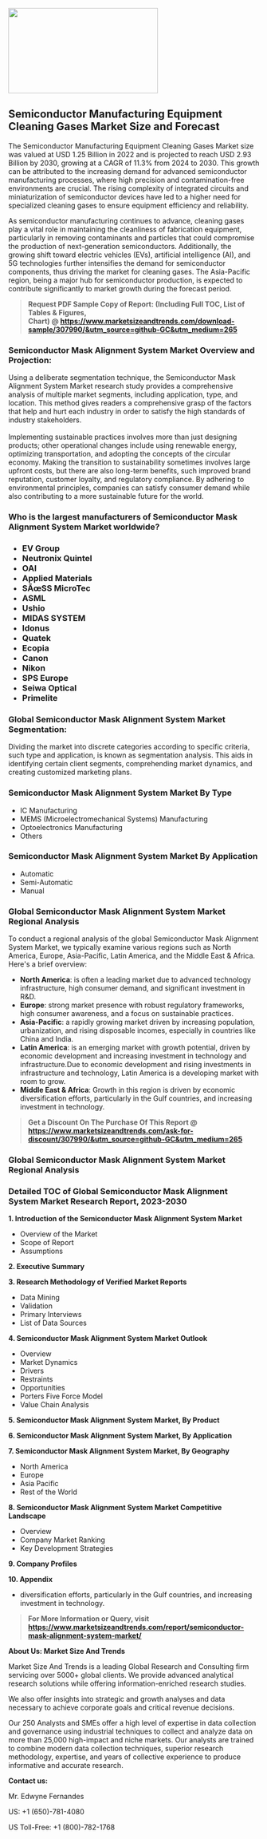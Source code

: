 <p><img class="alignnone size-medium wp-image-20088" src="https://ffe5etoiles.com/wp-content/uploads/2024/12/MST1-300x171.png" alt="" width="300" height="171" /></p><h2>Semiconductor Manufacturing Equipment Cleaning Gases Market Size and Forecast</h2><p>The Semiconductor Manufacturing Equipment Cleaning Gases Market size was valued at USD 1.25 Billion in 2022 and is projected to reach USD 2.93 Billion by 2030, growing at a CAGR of 11.3% from 2024 to 2030. This growth can be attributed to the increasing demand for advanced semiconductor manufacturing processes, where high precision and contamination-free environments are crucial. The rising complexity of integrated circuits and miniaturization of semiconductor devices have led to a higher need for specialized cleaning gases to ensure equipment efficiency and reliability.</p><p>As semiconductor manufacturing continues to advance, cleaning gases play a vital role in maintaining the cleanliness of fabrication equipment, particularly in removing contaminants and particles that could compromise the production of next-generation semiconductors. Additionally, the growing shift toward electric vehicles (EVs), artificial intelligence (AI), and 5G technologies further intensifies the demand for semiconductor components, thus driving the market for cleaning gases. The Asia-Pacific region, being a major hub for semiconductor production, is expected to contribute significantly to market growth during the forecast period.</p></p><blockquote id="" class=""><strong>Request PDF Sample Copy of Report: (Including Full TOC, List of Tables &amp; Figures, Chart)&nbsp;@&nbsp;<strong><a href="https://www.marketsizeandtrends.com/download-sample/307990/&utm_source=github-GC&utm_medium=265" target="_blank">https://www.marketsizeandtrends.com/download-sample/307990/&utm_source=github-GC&utm_medium=265</a></strong></strong></blockquote><h3 id="" class="">Semiconductor Mask Alignment System Market&nbsp;Overview and Projection:</h3><p id="" class="">Using a deliberate segmentation technique, the Semiconductor Mask Alignment System Market research study provides a comprehensive analysis of multiple market segments, including application, type, and location. This method gives readers a comprehensive grasp of the factors that help and hurt each industry in order to satisfy the high standards of industry stakeholders. <br /> <br />Implementing sustainable practices involves more than just designing products; other operational changes include using renewable energy, optimizing transportation, and adopting the concepts of the circular economy. Making the transition to sustainability sometimes involves large upfront costs, but there are also long-term benefits, such improved brand reputation, customer loyalty, and regulatory compliance. By adhering to environmental principles, companies can satisfy consumer demand while also contributing to a more sustainable future for the world.</p><h3 id="" class="">Who is the largest manufacturers of&nbsp;Semiconductor Mask Alignment System Market worldwide?</h3><h3 class=""><p><ul><li>EV Group </li><li> Neutronix Quintel </li><li> OAI </li><li> Applied Materials </li><li> SÃœSS MicroTec </li><li> ASML </li><li> Ushio </li><li> MIDAS SYSTEM </li><li> Idonus </li><li> Quatek </li><li> Ecopia </li><li> Canon </li><li> Nikon </li><li> SPS Europe </li><li> Seiwa Optical </li><li> Primelite</li></ul></p></h3><h3 id="" class="">Global&nbsp;Semiconductor Mask Alignment System Market Segmentation:</h3><p id="" class="">Dividing the market into discrete categories according to specific criteria, such type and application, is known as segmentation analysis. This aids in identifying certain client segments, comprehending market dynamics, and creating customized marketing plans.</p><h3 id="" class="">Semiconductor Mask Alignment System Market&nbsp;By Type</h3><p><p><ul><li>IC Manufacturing</li><li> MEMS (Microelectromechanical Systems) Manufacturing</li><li> Optoelectronics Manufacturing</li><li> Others</p></li></ul></p></p><h3 id="" class="">Semiconductor Mask Alignment System Market&nbsp;By Application</h3><p class=""><p><ul><li>Automatic</li><li> Semi-Automatic</li><li> Manual</li></ul></p></p><h3 id="" class="">Global Semiconductor Mask Alignment System Market Regional Analysis</h3><p id="" class="">To conduct a regional analysis of the global Semiconductor Mask Alignment System Market, we typically examine various regions such as North America, Europe, Asia-Pacific, Latin America, and the Middle East &amp; Africa. Here's a brief overview:</p><ul><li><strong>North America</strong>: is often a leading market due to advanced technology infrastructure, high consumer demand, and significant investment in R&amp;D.</li><li><strong>Europe</strong>: strong market presence with robust regulatory frameworks, high consumer awareness, and a focus on sustainable practices.</li><li><strong>Asia-Pacific</strong>: a rapidly growing market driven by increasing population, urbanization, and rising disposable incomes, especially in countries like China and India.</li><li><strong>Latin America</strong>: is an emerging market with growth potential, driven by economic development and increasing investment in technology and infrastructure.Due to economic development and rising investments in infrastructure and technology, Latin America is a developing market with room to grow.</li><li><strong>Middle East &amp; Africa</strong>: Growth in this region is driven by economic diversification efforts, particularly in the Gulf countries, and increasing investment in technology.</li></ul><blockquote id="" class=""><strong>Get a Discount On The Purchase Of This Report @ <strong><a href="https://www.marketsizeandtrends.com/ask-for-discount/307990/&utm_source=github-GC&utm_medium=265" target="_blank">https://www.marketsizeandtrends.com/ask-for-discount/307990/&utm_source=github-GC&utm_medium=265</a></strong></strong></blockquote><h3 id="" class="">Global Semiconductor Mask Alignment System Market Regional Analysis</h3><h3 id="" class="">Detailed TOC of Global Semiconductor Mask Alignment System Market Research Report, 2023-2030</h3><p id="" class=""><strong>1. Introduction of the Semiconductor Mask Alignment System Market</strong></p><ul><li>Overview of the Market</li><li>Scope of Report</li><li>Assumptions</li></ul><p id="" class=""><strong>2. Executive Summary</strong></p><p id="" class=""><strong>3. Research Methodology of Verified Market Reports</strong></p><ul><li>Data Mining</li><li>Validation</li><li>Primary Interviews</li><li>List of Data Sources</li></ul><p id="" class=""><strong>4. Semiconductor Mask Alignment System Market Outlook</strong></p><ul><li>Overview</li><li>Market Dynamics</li><li>Drivers</li><li>Restraints</li><li>Opportunities</li><li>Porters Five Force Model</li><li>Value Chain Analysis</li></ul><p id="" class=""><strong>5. Semiconductor Mask Alignment System Market, By Product</strong></p><p id="" class=""><strong>6. Semiconductor Mask Alignment System Market, By Application</strong></p><p id="" class=""><strong>7. Semiconductor Mask Alignment System Market, By Geography</strong></p><ul><li>North America</li><li>Europe</li><li>Asia Pacific</li><li>Rest of the World</li></ul><p id="" class=""><strong>8. Semiconductor Mask Alignment System Market Competitive Landscape</strong></p><ul><li>Overview</li><li>Company Market Ranking</li><li>Key Development Strategies</li></ul><p id="" class=""><strong>9. Company Profiles</strong></p><p id="" class=""><strong>10. Appendix</strong></p><ul><li>diversification efforts, particularly in the Gulf countries, and increasing investment in technology.</li></ul><blockquote id="" class=""><strong>For More Information or Query, visit <strong><strong><a href="https://www.marketsizeandtrends.com/report/semiconductor-mask-alignment-system-market/" target="_blank">https://www.marketsizeandtrends.com/report/semiconductor-mask-alignment-system-market/</a></strong></strong></strong></blockquote><p id="" class=""><strong>About Us: Market Size And Trends</strong></p><p id="" class="">Market Size And Trends is a leading Global Research and Consulting firm servicing over 5000+ global clients. We provide advanced analytical research solutions while offering information-enriched research studies.</p><p id="" class="">We also offer insights into strategic and growth analyses and data necessary to achieve corporate goals and critical revenue decisions.</p><p id="" class="">Our 250 Analysts and SMEs offer a high level of expertise in data collection and governance using industrial techniques to collect and analyze data on more than 25,000 high-impact and niche markets. Our analysts are trained to combine modern data collection techniques, superior research methodology, expertise, and years of collective experience to produce informative and accurate research.</p><p id="" class=""><strong>Contact us:</strong></p><p id="" class="">Mr. Edwyne Fernandes</p><p id="" class="">US: +1 (650)-781-4080</p><p id="" class="">US Toll-Free: +1 (800)-782-1768</p>
